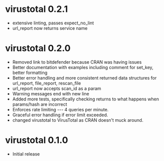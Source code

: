 # virustotal 0.2.1

* extensive linting, passes expect_no_lint
* url_report now returns service name

# virustotal 0.2.0

* Removed link to bitdefender because CRAN was having issues
* Better documentation with examples including comment for set_key, better formatting
* Better error handling and more consistent returned data structures for url_report, file_report, rescan_file 
* url_report now accepts scan_id as a param
* Warning messages end with new line
* Added more tests, specifically checking returns to what happens when params/hash are incorrect  
* Enforces rate limiting --- 4 queries per minute. 
* Graceful error handling if error limit exceeded.
* changed virustotal to VirusTotal as CRAN doesn't muck around.
 
# virustotal 0.1.0

* Initial release
